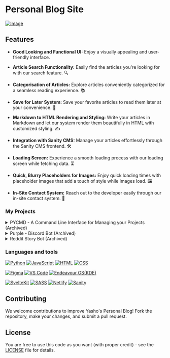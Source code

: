 # Personal Blog Site

[![image](https://user-images.githubusercontent.com/90166733/229889532-31b3f627-d0b8-4194-bd91-48293c667793.png)](https://notyasho.netlify.app/blogs)

## Features

- **Good Looking and Functional UI:** Enjoy a visually appealing and user-friendly interface.
  
- **Article Search Functionality:** Easily find the articles you're looking for with our search feature. 🔍

- **Categorisation of Articles:** Explore articles conveniently categorized for a seamless reading experience. 📚

- **Save for Later System:** Save your favorite articles to read them later at your convenience. 💾

- **Markdown to HTML Rendering and Styling:** Write your articles in Markdown and let our system render them beautifully in HTML with customized styling. ✍️

- **Integration with Sanity CMS:** Manage your articles effortlessly through the Sanity CMS frontend. 🛠️

- **Loading Screen:** Experience a smooth loading process with our loading screen while fetching data. ⏳

- **Quick, Blurry Placeholders for Images:** Enjoy quick loading times with placeholder images that add a touch of style while images load. 🖼️

- **In-Site Contact System:** Reach out to the developer easily through our in-site contact system. 📧

### My Projects 

<details><summary>PYCMD - A Command Line Interface for Managing your Projects (Archived) </summary><ul> 
<li>Language: <strong>Python</strong></li>
<li>Source Code: <strong><a href = "https://www.github.com/NotYasho/PyCMD">Github</a></strong></li>
<li>Features: <strong>Create, Open, Delete, Push to GitHub Projects with just one command. Manage your github repos, Auto Generate Boiler plate... </strong></li>
</ul>
</details>

<details><summary>Purple - Discord Bot (Archived)</summary><ul?> 
<li>Language: <strong>Node.js</strong></li>
<li>Source Code: <strong><a href = "https://github.com/NotYasho/Purple-DiscordBot">Github</a></strong> </li>
<li>Features: <strong>Auto-Mod, Meme, Auto-Role Assignment... </strong> [Beta]</li>
</ul>
</details>

<details><summary>Reddit Story Bot (Archived)</summary><ul?> 
<li>Language: <strong>Python</strong></li>
<li>Source Code: <strong><a href = "https://github.com/NotYasho/story-bot">Github</a></strong> </li>
<li>Description: <strong>The bot gets 500 random stories from the subreddit <code>r/stories</code>, writes them to a JSON, creates a script and writes it into multiple txt file, filtering all the profanity. Converts them to text to speech, adds a background track depending on the story, Outputs an audio file, generally 2 - 3 mins.</strong>
<br><br></li><strong><em> Please Contribute 💖</em> </strong>
</ul>
</details>

### Languages and tools

[![Python](https://img.shields.io/badge/python-96CDFB?style=for-the-badge&logo=python&logoColor=black)](https://www.python.org/) 
[![JavaScript](https://img.shields.io/badge/javascript-FAE3B0?style=for-the-badge&logo=javascript&logoColor=black)](https://www.javascript.com/) 
[![HTML](https://img.shields.io/badge/HTML-F8BD96.svg?style=for-the-badge&logo=html5&logoColor=black)](https://html.com/)
[![CSS](https://img.shields.io/badge/css-89DCEB.svg?style=for-the-badge&logo=css3&logoColor=black)](https://www.w3.org/Style/CSS/Overview.en.html)

 [![Figma](https://img.shields.io/badge/figma-F5C2E7.svg?style=for-the-badge&logo=figma&logoColor=black)](https://www.figma.com/)
[![VS Code](https://img.shields.io/badge/Visual%20Studio%20Code-96CDFB.svg?style=for-the-badge&logo=visual-studio-code&logoColor=black)](https://code.visualstudio.com/)
[![Endeavour OS(KDE)](https://img.shields.io/badge/EndeavourOS-c6b6f0?style=for-the-badge&logo=endeavouros&logoColor=black)](https://www.endeavouros.com)

[![SvelteKit](https://img.shields.io/badge/-SvelteKit-black?style=for-the-badge&logo=svelte&color=orangered&logoColor=white)](https://kit.svelte.dev/)
[![SASS](https://img.shields.io/badge/-SASS-black?style=for-the-badge&logo=sass&color=cc6699&logoColor=white)](https://sass-lang.com/)
[![Netlify](https://img.shields.io/badge/-Netlify-black?style=for-the-badge&logo=netlify&color=00c7b7&logoColor=white)](https://www.netlify.com/)
[![Sanity](https://img.shields.io/badge/-Sanity.io-black?style=for-the-badge&logo=pencil&color=orange&logoColor=white)](https://www.sanity.io/)

## Contributing

We welcome contributions to improve Yasho's Personal Blog! Fork the repository, make your changes, and submit a pull request.

## License

You are free to use this code as you want (with proper credit) - see the [LICENSE](LICENSE) file for details.
